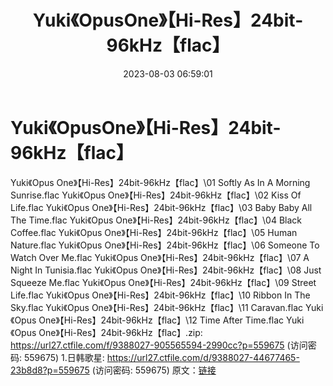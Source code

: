 ﻿---
title: Yuki《OpusOne》【Hi-Res】24bit-96kHz【flac】
date: 2023-08-03 06:59:01
categories: 外语音乐
tags: 外语音乐
---
# Yuki《OpusOne》【Hi-Res】24bit-96kHz【flac】

Yuki《Opus
One》【Hi-Res】24bit-96kHz【flac】\01 Softly As In A Morning
Sunrise.flac
Yuki《Opus One》【Hi-Res】24bit-96kHz【flac】\02 Kiss Of Life.flac
Yuki《Opus One》【Hi-Res】24bit-96kHz【flac】\03 Baby Baby All The
Time.flac
Yuki《Opus One》【Hi-Res】24bit-96kHz【flac】\04 Black Coffee.flac
Yuki《Opus One》【Hi-Res】24bit-96kHz【flac】\05 Human Nature.flac
Yuki《Opus One》【Hi-Res】24bit-96kHz【flac】\06 Someone To Watch Over
Me.flac
Yuki《Opus One》【Hi-Res】24bit-96kHz【flac】\07 A Night In
Tunisia.flac
Yuki《Opus One》【Hi-Res】24bit-96kHz【flac】\08 Just Squeeze
Me.flac
Yuki《Opus One》【Hi-Res】24bit-96kHz【flac】\09 Street Life.flac
Yuki《Opus One》【Hi-Res】24bit-96kHz【flac】\10 Ribbon In The
Sky.flac
Yuki《Opus One》【Hi-Res】24bit-96kHz【flac】\11 Caravan.flac
Yuki《Opus One》【Hi-Res】24bit-96kHz【flac】\12 Time After
Time.flac
Yuki《Opus One》【Hi-Res】24bit-96kHz【flac】.zip: https://url27.ctfile.com/f/9388027-905565594-2990cc?p=559675
(访问密码: 559675)
1.日韩歌星: https://url27.ctfile.com/d/9388027-44677465-23b8d8?p=559675
(访问密码: 559675)
原文：[链接](https://blog.sina.com.cn/s/blog_1647c7e76010312y5.html)